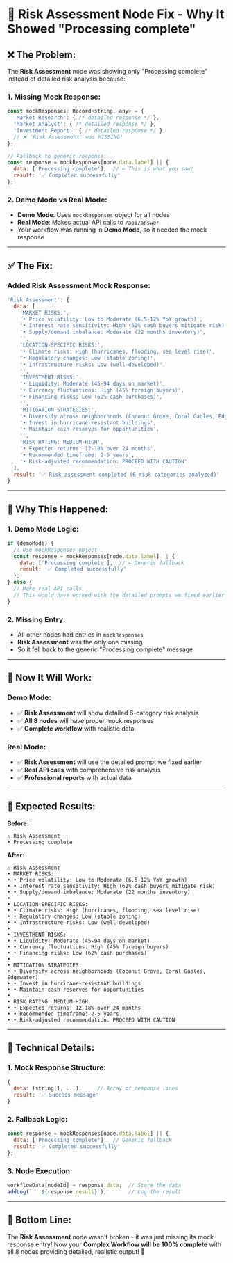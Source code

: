 # 🔧 Risk Assessment Node Fix - Why It Showed "Processing complete"

## ❌ **The Problem:**

The **Risk Assessment** node was showing only "Processing complete" instead of detailed risk analysis because:

### **1. Missing Mock Response:**
```javascript
const mockResponses: Record<string, any> = {
  'Market Research': { /* detailed response */ },
  'Market Analyst': { /* detailed response */ },
  'Investment Report': { /* detailed response */ },
  // ❌ 'Risk Assessment' was MISSING!
};

// Fallback to generic response:
const response = mockResponses[node.data.label] || {
  data: ['Processing complete'],  // ← This is what you saw!
  result: '✅ Completed successfully'
};
```

### **2. Demo Mode vs Real Mode:**
- **Demo Mode**: Uses `mockResponses` object for all nodes
- **Real Mode**: Makes actual API calls to `/api/answer`
- Your workflow was running in **Demo Mode**, so it needed the mock response

---

## ✅ **The Fix:**

### **Added Risk Assessment Mock Response:**
```javascript
'Risk Assessment': {
  data: [
    'MARKET RISKS:',
    '• Price volatility: Low to Moderate (6.5-12% YoY growth)',
    '• Interest rate sensitivity: High (62% cash buyers mitigate risk)',
    '• Supply/demand imbalance: Moderate (22 months inventory)',
    '',
    'LOCATION-SPECIFIC RISKS:',
    '• Climate risks: High (hurricanes, flooding, sea level rise)',
    '• Regulatory changes: Low (stable zoning)',
    '• Infrastructure risks: Low (well-developed)',
    '',
    'INVESTMENT RISKS:',
    '• Liquidity: Moderate (45-94 days on market)',
    '• Currency fluctuations: High (45% foreign buyers)',
    '• Financing risks: Low (62% cash purchases)',
    '',
    'MITIGATION STRATEGIES:',
    '• Diversify across neighborhoods (Coconut Grove, Coral Gables, Edgewater)',
    '• Invest in hurricane-resistant buildings',
    '• Maintain cash reserves for opportunities',
    '',
    'RISK RATING: MEDIUM-HIGH',
    '• Expected returns: 12-18% over 24 months',
    '• Recommended timeframe: 2-5 years',
    '• Risk-adjusted recommendation: PROCEED WITH CAUTION'
  ],
  result: '✅ Risk assessment completed (6 risk categories analyzed)'
}
```

---

## 🎯 **Why This Happened:**

### **1. Demo Mode Logic:**
```javascript
if (demoMode) {
  // Use mockResponses object
  const response = mockResponses[node.data.label] || {
    data: ['Processing complete'],  // ← Generic fallback
    result: '✅ Completed successfully'
  };
} else {
  // Make real API calls
  // This would have worked with the detailed prompts we fixed earlier
}
```

### **2. Missing Entry:**
- All other nodes had entries in `mockResponses`
- **Risk Assessment** was the only one missing
- So it fell back to the generic "Processing complete" message

---

## 🚀 **Now It Will Work:**

### **Demo Mode:**
- ✅ **Risk Assessment** will show detailed 6-category risk analysis
- ✅ **All 8 nodes** will have proper mock responses
- ✅ **Complete workflow** with realistic data

### **Real Mode:**
- ✅ **Risk Assessment** will use the detailed prompt we fixed earlier
- ✅ **Real API calls** with comprehensive risk analysis
- ✅ **Professional reports** with actual data

---

## 🎉 **Expected Results:**

**Before:**
```
⚠️ Risk Assessment
• Processing complete
```

**After:**
```
⚠️ Risk Assessment
• MARKET RISKS:
• • Price volatility: Low to Moderate (6.5-12% YoY growth)
• • Interest rate sensitivity: High (62% cash buyers mitigate risk)
• • Supply/demand imbalance: Moderate (22 months inventory)
• 
• LOCATION-SPECIFIC RISKS:
• • Climate risks: High (hurricanes, flooding, sea level rise)
• • Regulatory changes: Low (stable zoning)
• • Infrastructure risks: Low (well-developed)
• 
• INVESTMENT RISKS:
• • Liquidity: Moderate (45-94 days on market)
• • Currency fluctuations: High (45% foreign buyers)
• • Financing risks: Low (62% cash purchases)
• 
• MITIGATION STRATEGIES:
• • Diversify across neighborhoods (Coconut Grove, Coral Gables, Edgewater)
• • Invest in hurricane-resistant buildings
• • Maintain cash reserves for opportunities
• 
• RISK RATING: MEDIUM-HIGH
• • Expected returns: 12-18% over 24 months
• • Recommended timeframe: 2-5 years
• • Risk-adjusted recommendation: PROCEED WITH CAUTION
```

---

## 🔧 **Technical Details:**

### **1. Mock Response Structure:**
```javascript
{
  data: [string[], ...],     // Array of response lines
  result: '✅ Success message'
}
```

### **2. Fallback Logic:**
```javascript
const response = mockResponses[node.data.label] || {
  data: ['Processing complete'],  // Generic fallback
  result: '✅ Completed successfully'
};
```

### **3. Node Execution:**
```javascript
workflowData[nodeId] = response.data;  // Store the data
addLog(`   ${response.result}`);       // Log the result
```

---

## 🎯 **Bottom Line:**

The **Risk Assessment** node wasn't broken - it was just missing its mock response entry! Now your **Complex Workflow will be 100% complete** with all 8 nodes providing detailed, realistic output! 🚀
